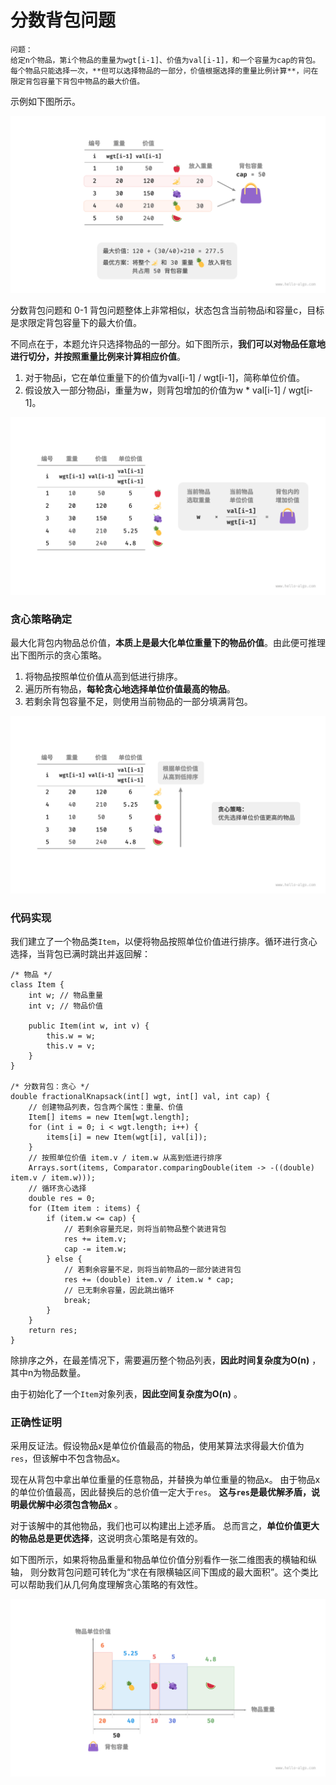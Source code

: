 # 分数背包问题

```text
问题：
给定n个物品，第i个物品的重量为wgt[i-1]、价值为val[i-1]，和一个容量为cap的背包。
每个物品只能选择一次，**但可以选择物品的一部分，价值根据选择的重量比例计算**，问在限定背包容量下背包中物品的最大价值。
```

示例如下图所示。

![分数背包问题的示例数据](img/15/02/fractional_knapsack_example.png)

分数背包问题和 0-1 背包问题整体上非常相似，状态包含当前物品i和容量c，目标是求限定背包容量下的最大价值。

不同点在于，本题允许只选择物品的一部分。如下图所示，**我们可以对物品任意地进行切分，并按照重量比例来计算相应价值**。

1. 对于物品i，它在单位重量下的价值为val[i-1] / wgt[i-1]，简称单位价值。
2. 假设放入一部分物品i，重量为w，则背包增加的价值为w * val[i-1] / wgt[i-1]。

![物品在单位重量下的价值](img/15/02/fractional_knapsack_unit_value.png)

### 贪心策略确定

最大化背包内物品总价值，**本质上是最大化单位重量下的物品价值**。由此便可推理出下图所示的贪心策略。

1. 将物品按照单位价值从高到低进行排序。
2. 遍历所有物品，**每轮贪心地选择单位价值最高的物品**。
3. 若剩余背包容量不足，则使用当前物品的一部分填满背包。

![分数背包问题的贪心策略](img/15/02/fractional_knapsack_greedy_strategy.png)

### 代码实现

我们建立了一个物品类`Item`，以便将物品按照单位价值进行排序。循环进行贪心选择，当背包已满时跳出并返回解：

```text
/* 物品 */
class Item {
    int w; // 物品重量
    int v; // 物品价值

    public Item(int w, int v) {
        this.w = w;
        this.v = v;
    }
}

/* 分数背包：贪心 */
double fractionalKnapsack(int[] wgt, int[] val, int cap) {
    // 创建物品列表，包含两个属性：重量、价值
    Item[] items = new Item[wgt.length];
    for (int i = 0; i < wgt.length; i++) {
        items[i] = new Item(wgt[i], val[i]);
    }
    // 按照单位价值 item.v / item.w 从高到低进行排序
    Arrays.sort(items, Comparator.comparingDouble(item -> -((double) item.v / item.w)));
    // 循环贪心选择
    double res = 0;
    for (Item item : items) {
        if (item.w <= cap) {
            // 若剩余容量充足，则将当前物品整个装进背包
            res += item.v;
            cap -= item.w;
        } else {
            // 若剩余容量不足，则将当前物品的一部分装进背包
            res += (double) item.v / item.w * cap;
            // 已无剩余容量，因此跳出循环
            break;
        }
    }
    return res;
}
```

除排序之外，在最差情况下，需要遍历整个物品列表，**因此时间复杂度为O(n)** ，其中n为物品数量。

由于初始化了一个`Item`对象列表，**因此空间复杂度为O(n)** 。

### 正确性证明

采用反证法。假设物品x是单位价值最高的物品，使用某算法求得最大价值为`res`，但该解中不包含物品x。

现在从背包中拿出单位重量的任意物品，并替换为单位重量的物品x。
由于物品x的单位价值最高，因此替换后的总价值一定大于`res`。
**这与`res`是最优解矛盾，说明最优解中必须包含物品x** 。

对于该解中的其他物品，我们也可以构建出上述矛盾。
总而言之，**单位价值更大的物品总是更优选择**，这说明贪心策略是有效的。

如下图所示，如果将物品重量和物品单位价值分别看作一张二维图表的横轴和纵轴，
则分数背包问题可转化为“求在有限横轴区间下围成的最大面积”。这个类比可以帮助我们从几何角度理解贪心策略的有效性。

![分数背包问题的几何表示](img/15/02/fractional_knapsack_area_chart.png)

